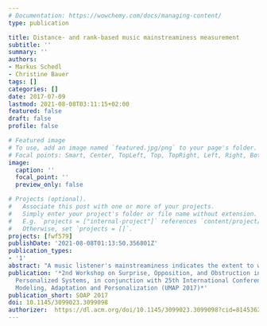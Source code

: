 ```yaml
---
# Documentation: https://wowchemy.com/docs/managing-content/
type: publication

title: Distance- and rank-based music mainstreaminess measurement
subtitle: ''
summary: ''
authors:
- Markus Schedl
- Christine Bauer
tags: []
categories: []
date: 2017-07-09
lastmod: 2021-08-08T03:11:15+02:00
featured: false
draft: false
profile: false

# Featured image
# To use, add an image named `featured.jpg/png` to your page's folder.
# Focal points: Smart, Center, TopLeft, Top, TopRight, Left, Right, BottomLeft, Bottom, BottomRight.
image:
  caption: ''
  focal_point: ''
  preview_only: false

# Projects (optional).
#   Associate this post with one or more of your projects.
#   Simply enter your project's folder or file name without extension.
#   E.g. `projects = ["internal-project"]` references `content/project/deep-learning/index.md`.
#   Otherwise, set `projects = []`.
projects: [fwf579]
publishDate: '2021-08-08T01:13:50.356801Z'
publication_types:
- '1'
abstract: "A music listener's mainstreaminess indicates the extent to which her listening preferences correspond to those of the population at large. However, formal definitions to quantify the level of mainstreaminess of a listener are rare and those available define mainstreaminess based on fractions between some kind of individual and global listening profiles. We argue, in contrast, that measures based on a modified version of the well-established Kullback-Leibler (KL) divergence as well as rank-order correlation coefficient may be better suited to capture the mainstreaminess of listeners. We therefore propose two measures adopting KL divergence and rank-order correlation and show, on a real-world dataset of over one billion user-generated listening events (LFM-1b), that music recommender systems can notably benefit when grouping users according to their level of mainstreaminess with respect to these two measures. This particularly holds for the frequently neglected listener group which is characterized by low mainstreaminess."
publication: '*2nd Workshop on Surprise, Opposition, and Obstruction in Adaptive and
  Personalized Systems, in conjunction with 25th International Conference on User
  Modeling, Adaptation and Personalization (UMAP 2017)*'
publication_short: SOAP 2017
doi: 10.1145/3099023.3099098
authorizer:  https://dl.acm.org/doi/10.1145/3099023.3099098?cid=81453628934
---
```

